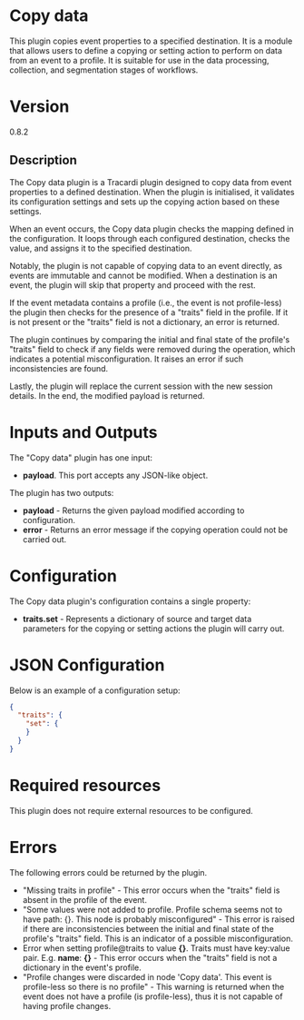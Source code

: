 # Copy data

This plugin copies event properties to a specified destination. It is a module that allows users to define a copying or
setting action to perform on data from an event to a profile. It is suitable for use in the data processing, collection,
and segmentation stages of workflows.

# Version

0.8.2

## Description

The Copy data plugin is a Tracardi plugin designed to copy data from event properties to a defined destination. When the
plugin is initialised, it validates its configuration settings and sets up the copying action based on these settings.

When an event occurs, the Copy data plugin checks the mapping defined in the
configuration. It loops through each configured destination, checks the value, and assigns it to the specified
destination.

Notably, the plugin is not capable of copying data to an event directly, as events are immutable and cannot be modified.
When a destination is an event, the plugin will skip that property and proceed with the rest.

If the event metadata contains a profile (i.e., the event is not profile-less) the plugin then checks for the presence
of a "traits" field in the profile. If it is not present or the "traits" field is not a dictionary, an error is
returned.

The plugin continues by comparing the initial and final state of the profile's "traits" field to check if any fields
were removed during the operation, which indicates a potential misconfiguration. It raises an error if such
inconsistencies are found.

Lastly, the plugin will replace the current session with the new session details. In
the end, the modified payload is returned.

# Inputs and Outputs

The "Copy data" plugin has one input:

- __payload__. This port accepts any JSON-like object.

The plugin has two outputs:

- __payload__ - Returns the given payload modified according to configuration.
- __error__ - Returns an error message if the copying operation could not be carried out.

# Configuration

The Copy data plugin's configuration contains a single property:

- __traits.set__ - Represents a dictionary of source and target data parameters for the copying or setting actions the
  plugin will carry out.

# JSON Configuration

Below is an example of a configuration setup:

```json
{
  "traits": {
    "set": {
    }
  }
}
```

# Required resources

This plugin does not require external resources to be configured.

# Errors

The following errors could be returned by the plugin.

- "Missing traits in profile" - This error occurs when the "traits" field is absent in the profile of the event.
- "Some values were not added to profile. Profile schema seems not to have path: {}. This node is probably
  misconfigured" - This error is raised if there are inconsistencies between the initial and final state of the
  profile's "traits" field. This is an indicator of a possible misconfiguration.
- Error when setting profile@traits to value __{}__. Traits must have key:value pair. E.g. __name__: __{}__ - This error
  occurs when the "traits" field is not a dictionary in the event's profile.
- "Profile changes were discarded in node 'Copy data'. This event is profile-less so there is no profile" - This warning
  is returned when the event does not have a profile (is profile-less), thus it is not capable of having profile
  changes.